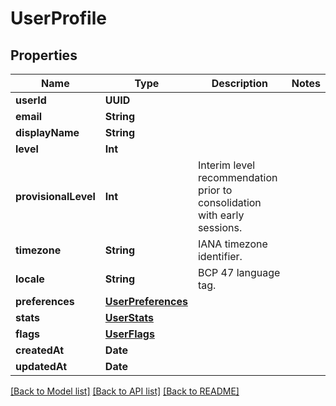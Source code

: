 # UserProfile

## Properties
Name | Type | Description | Notes
------------ | ------------- | ------------- | -------------
**userId** | **UUID** |  | 
**email** | **String** |  | 
**displayName** | **String** |  | 
**level** | **Int** |  | 
**provisionalLevel** | **Int** | Interim level recommendation prior to consolidation with early sessions. | 
**timezone** | **String** | IANA timezone identifier. | 
**locale** | **String** | BCP 47 language tag. | 
**preferences** | [**UserPreferences**](UserPreferences.md) |  | 
**stats** | [**UserStats**](UserStats.md) |  | 
**flags** | [**UserFlags**](UserFlags.md) |  | 
**createdAt** | **Date** |  | 
**updatedAt** | **Date** |  | 

[[Back to Model list]](../README.md#documentation-for-models) [[Back to API list]](../README.md#documentation-for-api-endpoints) [[Back to README]](../README.md)



